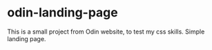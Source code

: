 # odin-landing-page

This is a small project from Odin website, to test my css skills. Simple landing page.
